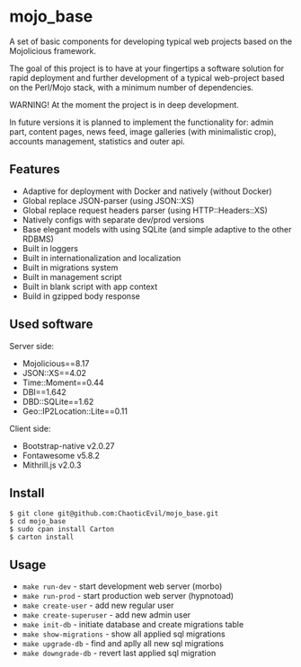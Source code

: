 # mojo_base

A set of basic components for developing typical web projects based on the Mojolicious framework.

The goal of this project is to have at your fingertips a software solution for rapid deployment and further development of a typical web-project based on the Perl/Mojo stack, with a minimum number of dependencies.

WARNING! At the moment the project is in deep development.

In future versions it is planned to implement the functionality for: admin part, content pages, news feed, image galleries (with minimalistic crop), accounts management, statistics and outer api.

## Features

* Adaptive for deployment with Docker and natively (without Docker)
* Global replace JSON-parser (using JSON::XS)
* Global replace request headers parser (using HTTP::Headers::XS)
* Natively configs with separate dev/prod versions
* Base elegant models with using SQLite (and simple adaptive to the other RDBMS)
* Built in loggers
* Built in internationalization and localization
* Built in migrations system
* Built in management script
* Built in blank script with app context
* Build in gzipped body response

## Used software

Server side:
* Mojolicious==8.17
* JSON::XS==4.02
* Time::Moment==0.44
* DBI==1.642
* DBD::SQLite==1.62
* Geo::IP2Location::Lite==0.11

Client side:
* Bootstrap-native v2.0.27
* Fontawesome v5.8.2
* Mithrill.js v2.0.3

## Install

```shell
$ git clone git@github.com:ChaoticEvil/mojo_base.git
$ cd mojo_base
$ sudo cpan install Carton
$ carton install
```

## Usage

- `make run-dev` - start development web server (morbo)
- `make run-prod` - start production web server (hypnotoad)
- `make create-user` - add new regular user
- `make create-superuser` - add new admin user
- `make init-db` - initiate database and create migrations table
- `make show-migrations` - show all applied sql migrations
- `make upgrade-db` - find and aplly all new sql migrations
- `make downgrade-db` - revert last applied sql migration
